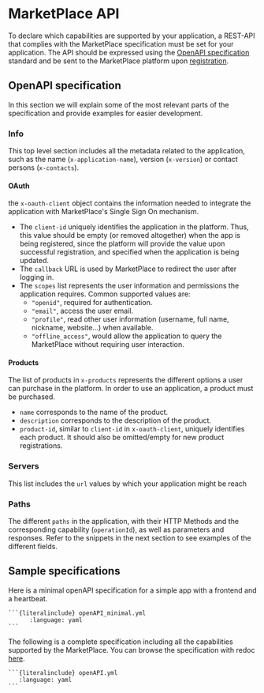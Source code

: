 # MarketPlace API

To declare which capabilities are supported by your application, a REST-API that complies with the MarketPlace specification must be set for your application.
The API should be expressed using the [OpenAPI specification](https://www.openapis.org/) standard and be sent to the MarketPlace platform upon [registration](registration.md).

## OpenAPI specification

In this section we will explain some of the most relevant parts of the specification and provide examples for easier development.

### Info

This top level section includes all the metadata related to the application, such as the name (`x-application-name`), version (`x-version`) or contact persons (`x-contacts`).

#### OAuth

the `x-oauth-client` object contains the information needed to integrate the application with MarketPlace's Single Sign On mechanism.

- The `client-id` uniquely identifies the application in the platform. Thus, this value should be empty (or removed altogether) when the app is being registered, since the platform will provide the value upon successful registration, and specified when the application is being updated.
- The `callback` URL is used by MarketPlace to redirect the user after logging in.
- The `scopes` list represents the user information and permissions the application requires.
  Common supported values are:
  - `"openid"`, required for authentication.
  - `"email"`, access the user email.
  - `"profile"`, read other user information (username, full name, nickname, website...) when available.
  - `"offline_access"`, would allow the application to query the MarketPlace without requiring user interaction.

#### Products

The list of products in `x-products` represents the different options a user can purchase in the platform.
In order to use an application, a product must be purchased.

- `name` corresponds to the name of the product.
- `description` corresponds to the description of the product.
- `product-id`, similar to `client-id` in `x-oauth-client`, uniquely identifies each product.
  It should also be omitted/empty for new product registrations.

### Servers

This list includes the `url` values by which your application might be reach

### Paths

The different `paths` in the application, with their HTTP Methods and the corresponding capability (`operationId`), as well as parameters and responses.
Refer to the snippets in the next section to see examples of the different fields.

## Sample specifications

Here is a minimal openAPI specification for a simple app with a frontend and a heartbeat.

````{dropdown} Simple specification
```{literalinclude} openAPI_minimal.yml
      :language: yaml
```
````

The following is a complete specification including all the capabilities supported by the MarketPlace.
You can browse the specification with redoc <a href="api.html" target="_blank">here</a>.

````{dropdown} Full specification
```{literalinclude} openAPI.yml
   :language: yaml
```
````
